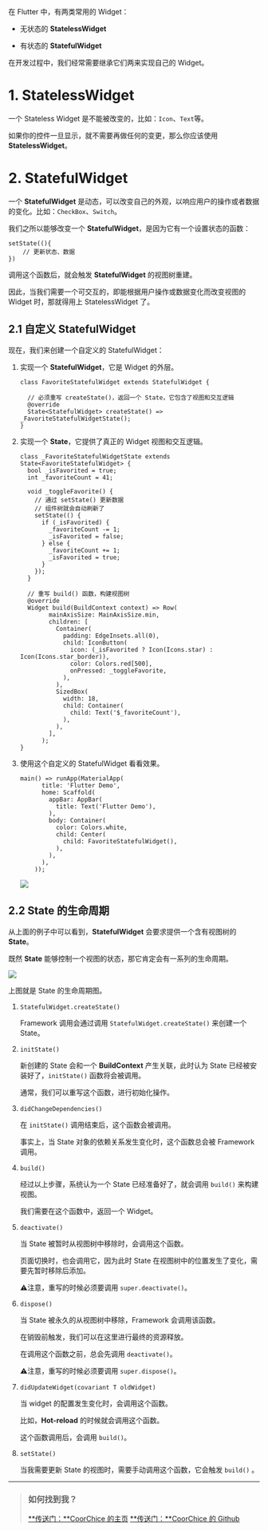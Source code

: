 在 Flutter 中，有两类常用的 Widget：  
  
-   无状态的 **StatelessWidget**
  
  
- 有状态的 **StatefulWidget**

在开发过程中，我们经常需要继承它们两来实现自己的 Widget。


# 1. StatelessWidget

一个 Stateless Widget 是不能被改变的，比如：`Icon`、`Text`等。  

如果你的控件一旦显示，就不需要再做任何的变更，那么你应该使用 **StatelessWidget**。

# 2. StatefulWidget

一个 **StatefulWidget** 是动态，可以改变自己的外观，以响应用户的操作或者数据的变化。比如：`CheckBox`、`Switch`。  

我们之所以能够改变一个 **StatefulWidget**，是因为它有一个设置状态的函数：  

```
setState((){
    // 更新状态、数据
})
```

调用这个函数后，就会触发 **StatefulWidget** 的视图树重建。

因此，当我们需要一个可交互的，即能根据用户操作或数据变化而改变视图的 Widget
时，那就得用上 StatelessWidget 了。

## 2.1 自定义 StatefulWidget

现在，我们来创建一个自定义的 StatefulWidget：



1. 实现一个 **StatefulWidget**，它是 Widget 的外层。
    
    
    ```
    class FavoriteStatefulWidget extends StatefulWidget {
    
      // 必须重写 createState()，返回一个 State，它包含了视图和交互逻辑
      @override
      State<StatefulWidget> createState() => _FavoriteStatefulWidgetState();
    }
    ```


2. 实现一个 **State**，它提供了真正的 Widget 视图和交互逻辑。  
    
    ```
    class _FavoriteStatefulWidgetState extends State<FavoriteStatefulWidget> {
      bool _isFavorited = true;
      int _favoriteCount = 41;
    
      void _toggleFavorite() {
        // 通过 setState() 更新数据
        // 组件树就会自动刷新了
        setState(() {
          if (_isFavorited) {
            _favoriteCount -= 1;
            _isFavorited = false;
          } else {
            _favoriteCount += 1;
            _isFavorited = true;
          }
        });
      }
    
      // 重写 build() 函数，构建视图树
      @override
      Widget build(BuildContext context) => Row(
            mainAxisSize: MainAxisSize.min,
            children: [
              Container(
                padding: EdgeInsets.all(0),
                child: IconButton(
                  icon: (_isFavorited ? Icon(Icons.star) : Icon(Icons.star_border)),
                  color: Colors.red[500],
                  onPressed: _toggleFavorite,
                ),
              ),
              SizedBox(
                width: 18,
                child: Container(
                  child: Text('$_favoriteCount'),
                ),
              ),
            ],
          );
    }
    ```


3. 使用这个自定义的 StatefulWidget 看看效果。
    
    ```
    main() => runApp(MaterialApp(
          title: 'Flutter Demo',
          home: Scaffold(
            appBar: AppBar(
              title: Text('Flutter Demo'),
            ),
            body: Container(
              color: Colors.white,
              child: Center(
                child: FavoriteStatefulWidget(),
              ),
            ),
          ),
        ));
    ```  
    
    ![](https://raw.githubusercontent.com/chenBingX/img/master/Flutter/Flutter-demo8.png)  
    
 
## 2.2 State 的生命周期

从上面的例子中可以看到，**StatefulWidget** 会要求提供一个含有视图树的 **State**。

既然 **State** 能够控制一个视图的状态，那它肯定会有一系列的生命周期。

![](https://raw.githubusercontent.com/chenBingX/img/master/Flutter/State生命周期2.png)

上图就是 State 的生命周期图。  

1. `StatefulWidget.createState()` 
    
    Framework 调用会通过调用
   `StatefulWidget.createState()` 来创建一个 State。

2. `initState()`  
    
    新创建的 State 会和一个 **BuildContext** 产生关联，此时认为
   State 已经被安装好了，`initState()` 函数将会被调用。  
   
   通常，我们可以重写这个函数，进行初始化操作。  
   
3. `didChangeDependencies()`  
    
    在 `initState()` 调用结束后，这个函数会被调用。  
    
    事实上，当 State 对象的依赖关系发生变化时，这个函数总会被 Framework 调用。  
    
4. `build()`  
    
    经过以上步骤，系统认为一个 State 已经准备好了，就会调用 `build()` 来构建视图。  
    
    我们需要在这个函数中，返回一个 Widget。  
    
    
5. `deactivate()`  
    
    当 State 被暂时从视图树中移除时，会调用这个函数。  
    
    页面切换时，也会调用它，因为此时 State
    在视图树中的位置发生了变化，需要先暂时移除后添加。
    
    ⚠️注意，重写的时候必须要调用 `super.deactivate()`。
    
 
6. `dispose()`
    
    当 State 被永久的从视图树中移除，Framework 会调用该函数。  
    
    在销毁前触发，我们可以在这里进行最终的资源释放。  
    
    在调用这个函数之前，总会先调用 `deactivate()`。
    
    ⚠️注意，重写的时候必须要调用 `super.dispose()`。


7. `didUpdateWidget(covariant T oldWidget)`  
    
    当 widget 的配置发生变化时，会调用这个函数。  
    
    比如，**Hot-reload** 的时候就会调用这个函数。  
    
    这个函数调用后，会调用 `build()`。  
    
8. `setState()`  
    
    当我需要更新 State 的视图时，需要手动调用这个函数，它会触发 `build()` 。

---

> ### 如何找到我？
> [**传送门：**CoorChice 的主页](https://juejin.im/user/57fc43b67db2a200595ffd94)
> [**传送门：**CoorChice 的 Github](https://github.com/chenBingX)